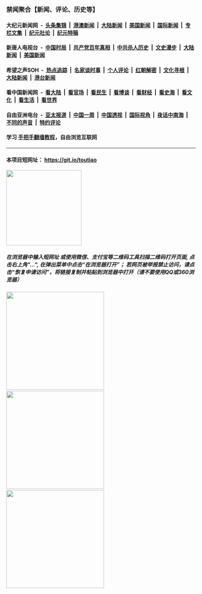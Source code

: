 ### 禁闻聚合【新闻、评论、历史等】

#### 大纪元新闻网 &nbsp;-&nbsp; [头条集锦](indexes/E头条集锦.md?t=03090203) &nbsp;|&nbsp; [港澳新闻](indexes/E港澳新闻.md?t=03090203)  &nbsp;|&nbsp; [大陆新闻](indexes/E大陆新闻.md?t=03090203) &nbsp;|&nbsp; [美国新闻](indexes/E美国新闻.md?t=03090203) &nbsp;|&nbsp; [国际新闻](indexes/E国际新闻.md?t=03090203) &nbsp;|&nbsp; [专栏文集](indexes/E专栏文集.md?t=03090203) &nbsp;|&nbsp; [纪元社论](indexes/E纪元社论.md?t=03090203) &nbsp;|&nbsp; [纪元特稿](indexes/E纪元特稿.md?t=03090203) 

#### 新唐人电视台 &nbsp;-&nbsp; [中国时局](indexes/N中国时局.md?t=03090203) &nbsp;|&nbsp; [共产党百年真相](indexes/N共产党百年真相.md?t=03090203) &nbsp;|&nbsp; [中共杀人历史](indexes/N中共杀人历史.md?t=03090203) &nbsp;|&nbsp; [文史漫步](indexes/N文史漫步.md?t=03090203) &nbsp;|&nbsp; [大陆新闻](indexes/N大陆新闻.md?t=03090203) &nbsp;|&nbsp; [美国新闻](indexes/N美国新闻.md?t=03090203)

#### 希望之声SOH &nbsp;-&nbsp; [热点追踪](indexes/H热点追踪.md?t=03090203) &nbsp;|&nbsp; [名家谈时事](indexes/H名家谈时事.md?t=03090203) &nbsp;|&nbsp; [个人评论](indexes/H个人评论.md?t=03090203)  &nbsp;|&nbsp; [红朝解密](indexes/H红朝解密.md?t=03090203) &nbsp;|&nbsp; [文化寻根](indexes/H文化寻根.md?t=03090203) &nbsp;|&nbsp; [大陆新闻](indexes/H大陆新闻.md?t=03090203) &nbsp;|&nbsp; [港台新闻](indexes/H港台新闻.md?t=03090203)

#### 看中国新闻网 &nbsp;-&nbsp; [看大陆](indexes/S看大陆.md?t=03090203) &nbsp;|&nbsp; [看官场](indexes/S看官场.md?t=03090203) &nbsp;|&nbsp; [看民生](indexes/S看民生.md?t=03090203)  &nbsp;|&nbsp; [看博谈](indexes/S看博谈.md?t=03090203) &nbsp;|&nbsp; [看财经](indexes/S看财经.md?t=03090203) &nbsp;|&nbsp; [看史海](indexes/S看史海.md?t=03090203) &nbsp;|&nbsp; [看文化](indexes/S看文化.md?t=03090203) &nbsp;|&nbsp; [看生活](indexes/S看生活.md?t=03090203) &nbsp;|&nbsp; [看世界](indexes/S看世界.md?t=03090203)

#### 自由亚洲电台 &nbsp;-&nbsp; [亚太报道](indexes/R亚太报道.md?t=03090203) &nbsp;|&nbsp; [中国一周](indexes/R中国一周.md?t=03090203) &nbsp;|&nbsp; [中国透视](indexes/R中国透视.md?t=03090203)  &nbsp;|&nbsp; [国际视角](indexes/R国际视角.md?t=03090203) &nbsp;|&nbsp; [夜话中南海](indexes/R夜话中南海.md?t=03090203) &nbsp;|&nbsp; [不同的声音](indexes/R不同的声音.md?t=03090203) &nbsp;|&nbsp; [特约评论](indexes/R特约评论.md?t=03090203)

#### 学习 [手把手翻墙教程](https://github.com/gfw-breaker/guides/wiki)，自由浏览互联网

----

#### 本项目短网址： https://git.io/toutiao
<img src="https://raw.githubusercontent.com/gfw-breaker/banned-news/master/scripts/img/qr.png" width="200px"/>  

##### 在浏览器中输入短网址 或使用微信、支付宝等二维码工具扫描二维码打开页面, 点击右上角"...", 在弹出菜单中点击“在浏览器打开”； 若网页被举报禁止访问，请点击“恢复申请访问”，将链接复制并粘贴到浏览器中打开（请不要使用QQ或360浏览器）

<img src="https://raw.githubusercontent.com/gfw-breaker/banned-news/master/scripts/img/1.png" width="260px"/> &nbsp; <img src="https://raw.githubusercontent.com/gfw-breaker/banned-news/master/scripts/img/2.png" width="260px"/> &nbsp; <img src="https://raw.githubusercontent.com/gfw-breaker/banned-news/master/scripts/img/3.png" width="260px"/>

